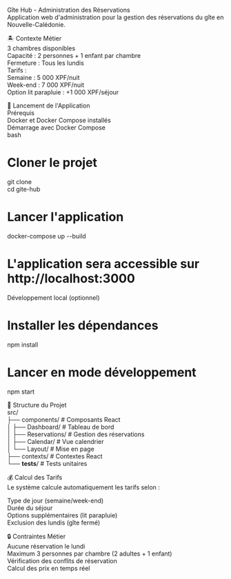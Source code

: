 Gîte Hub - Administration des Réservations <br>
Application web d'administration pour la gestion des réservations du gîte en Nouvelle-Calédonie.<br>

🏝️ Contexte Métier<br>
3 chambres disponibles<br>
Capacité : 2 personnes + 1 enfant par chambre<br>
Fermeture : Tous les lundis<br>
Tarifs :<br>
Semaine : 5 000 XPF/nuit<br>
Week-end : 7 000 XPF/nuit<br>
Option lit parapluie : +1 000 XPF/séjour<br>

🚀 Lancement de l'Application<br>
Prérequis<br>
Docker et Docker Compose installés<br>
Démarrage avec Docker Compose<br>
bash<br>

# Cloner le projet<br>
git clone <repository-url><br>
cd gite-hub<br>

# Lancer l'application<br>
docker-compose up --build<br>

# L'application sera accessible sur http://localhost:3000<br>
Développement local (optionnel)<br>

# Installer les dépendances<br>
npm install<br>

# Lancer en mode développement<br>
npm start<br>

📁 Structure du Projet<br>
src/<br>
├── components/         # Composants React<br>
│   ├── Dashboard/      # Tableau de bord<br>
│   ├── Reservations/   # Gestion des réservations<br>
│   ├── Calendar/       # Vue calendrier<br>
│   └── Layout/         # Mise en page<br>
├── contexts/           # Contextes React<br>
└── __tests__/          # Tests unitaires<br>

💰 Calcul des Tarifs<br>
Le système calcule automatiquement les tarifs selon :<br>

Type de jour (semaine/week-end)<br>
Durée du séjour<br>
Options supplémentaires (lit parapluie)<br>
Exclusion des lundis (gîte fermé)<br>

🔒 Contraintes Métier<br>
Aucune réservation le lundi<br>
Maximum 3 personnes par chambre (2 adultes + 1 enfant)<br>
Vérification des conflits de réservation<br>
Calcul des prix en temps réel<br>
